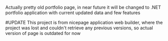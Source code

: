 Actually pretty old portfolio page, in near future it will be changed to .NET portfolio application with current updated data and few features


#UPDATE
This project is from nicepage application web builder, where the project was lost and couldn't retrieve any previous versions, so actual version of page is outdated for now
